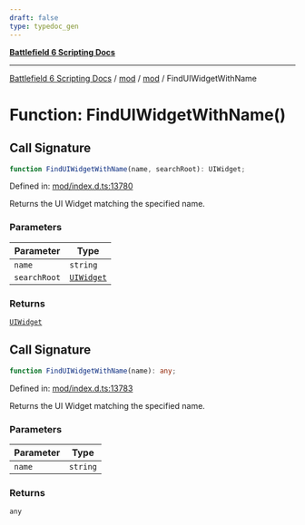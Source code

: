```yaml
---
draft: false
type: typedoc_gen
---
```


[**Battlefield 6 Scripting Docs**](../../../_index.md)

***

[Battlefield 6 Scripting Docs](../../../_index.md) / [mod](../../_index.md) / [mod](../_index.md) / FindUIWidgetWithName

# Function: FindUIWidgetWithName()

## Call Signature

```ts
function FindUIWidgetWithName(name, searchRoot): UIWidget;
```

Defined in: [mod/index.d.ts:13780](https://github.com/battlefield-portal-community/portal-docs/blob/6d87e21c5922a3efb03c634dbe98e5fe6e797672/generators/santiago/mod/index.d.ts#L13780)

Returns the UI Widget matching the specified name.

### Parameters

| Parameter | Type |
| ------ | ------ |
| `name` | `string` |
| `searchRoot` | [`UIWidget`](../UIWidget/_index.md) |

### Returns

[`UIWidget`](../UIWidget/_index.md)

## Call Signature

```ts
function FindUIWidgetWithName(name): any;
```

Defined in: [mod/index.d.ts:13783](https://github.com/battlefield-portal-community/portal-docs/blob/6d87e21c5922a3efb03c634dbe98e5fe6e797672/generators/santiago/mod/index.d.ts#L13783)

Returns the UI Widget matching the specified name.

### Parameters

| Parameter | Type |
| ------ | ------ |
| `name` | `string` |

### Returns

`any`
